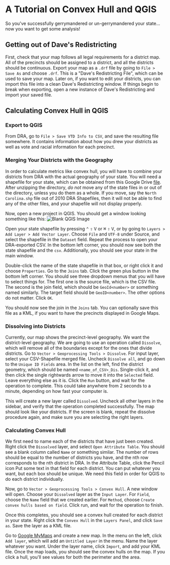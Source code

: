 # A Tutorial on Convex Hull and QGIS

So you've successfully gerrymandered or un-gerrymandered your state... now you want to get some analysis!

## Getting out of Dave's Redistricting

First, check that your map follows all legal requirements for a district map.
All of the precincts should be assigned to a district, and all the districts should be continuous.
Export your map as a `.drf` file by going to `File > Save As` and choose `.drf`.
This is a "Dave's Redistricting File", which can be used to save your map.
 Later on, if you want to edit your districts, you can import this file into a clean Dave's Redistricting window. If things begin to break when exporting, open a new instance of Dave's Redistricting and import your saved file.

## Calculating Convex Hull in QGIS

### Export to QGIS

From DRA, go to `File > Save VTD Info to CSV`, and save the resulting file somewhere. It contains information about how you drew your districts as well as vote and racial information for each precinct.

### Merging Your Districts with the Geography

In order to calculate metrics like convex hull, you will have to combine your districts from DRA with the actual geography of your state.
You will need a shapefile for your state, which can be obtained from this Google Drive [file](https://drive.google.com/folderview?id=0Bz_uFI8VY7xLZV9tTEFvc0hMdTg&usp=sharing).
After unzipping the directory, *do not* move any of the state files in or out of the directory, unless you do them as a whole.
If you move, say the `North Carolina.shp` file out of 2010 DRA Shapefiles, then it will not be able to find any of the other files, and your shapefile will not display properly.

Now, open a new project in QGIS. You should get a window looking something like this:
![Blank QGIS Image](https://i.imgur.com/2dHeMKX.png)

Open your state shapefile by pressing <kbd>⌃</kbd> <kbd>⇧</kbd> <kbd>V</kbd> or <kbd>⌘</kbd> <kbd>⇧</kbd> <kbd>V</kbd>, or by going to `Layers > Add Layer > Add Vector Layer`.
Choose `File` and `UTF-8` under Source, and select the shapefile in the `Dataset` field.
Repeat the process to open your DRA-exported CSV.
In the bottom left corner, you should now see both the state shapefile and the `csv`.
Additionally, you should see your state in the main window.

Double-click the name of the state shapefile in that box, or right click it and choose `Properties`.
Go to the `Joins` tab.
Click the green plus button in the bottom left corner.
You should see three dropdown menus that you will have to select things for.
The first one is the source file, which is the CSV file.
The second is the join field, which should be `GeoId<number>` or something named similarly.
The target field should be `GeoID<number>`. The other options do not matter. Click `OK`.

You should now see the join in the `Joins` tab. You can optionally save this file as a KML, if you want to have the precincts displayed in Google Maps.

### Dissolving into Districts

Currently, our map shows the precinct-level geography.
We want the district-level geography.
We are going to use an operation called `Dissolve`, which will remove all of the boundaries except for the ones that divide districts.
Go to `Vector > Geoprocessing Tools > Dissolve`.
For input layer, select your CSV-Shapefile merged file.
Uncheck `Dissolve all`, and go down to the `Unique ID Fields` area.
In the list on the left, find the district geometry, which should be named `<name_of_CSV>_Dis`.
Single-click it, and then click the single rightwards arrow to move it into the `Selected` field.
Leave everything else as it is.
Click the `Run` button, and wait for the operation to complete.
This could take anywhere from 2 seconds to a minute, depending on how fast your computer is.

This will create a new layer called `Dissolved`.
Uncheck all other layers in the sidebar, and verify that the operation completed successfully.
The map should look like your districts.
If the screen is blank, repeat the dissolve procedure again, and make sure you are selecting the right layers.

### Calculating Convex Hull
We first need to name each of the districts that have just been created.
Right click the `Dissolved` layer, and select `Open Attribute Table`.
You should see a blank column called `Name` or something similar.
The number of rows should be equal to the number of districts you have, and the nth row corresponds to the nth district in DRA.
In the Attribute Table, click the Pencil icon
Put some text in that field for each district.
You can put whatever you want, but each box should be unique.
We need this field in order for QGIS to do each district individually.

Now, go to `Vector > Geoprocessing Tools > Convex Hull`.
A new window will open.
Choose your `Dissolved` layer as the `Input Layer`.
For `Field`, choose the `Name` field that we created earlier.
For `Method`, choose `Create convex hulls based on field`.
Click run, and wait for the operation to finish.

Once this completes, you should see a convex hull created for each district in your state.
Right click the `Convex Hull` in the `Layers Panel`, and click `Save as`.
Save the layer as a KML file.

Go to [Google MyMaps](https://www.google.com/mymaps/) and create a new map.
In the menu on the left, click `Add layer`, which will add an `Untitled Layer` in the menu.
Name the layer whatever you want.
Under the layer name, click `Import`, and add your KML file.
Once the map loads, you should see the convex hulls on the map.
If you click a hull, you'll see values for both the perimeter and the area. 
